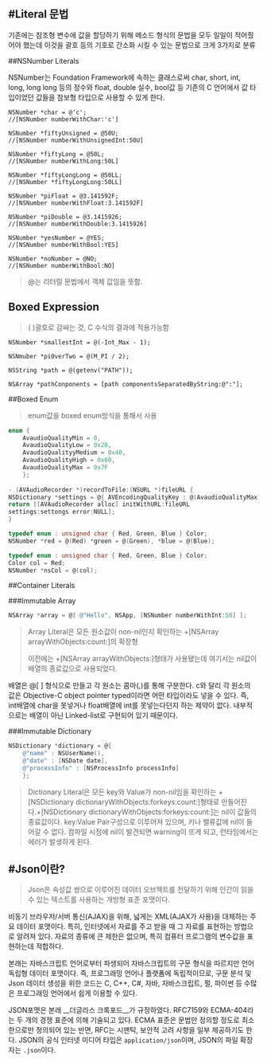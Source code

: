 #Literal 문법
-------------------------

기존에는 참조형 변수에 값을 할당하기 위해 메소드 형식의 문법을 모두 일일이 적어줬어야 했는데 이것을 괄호 등의 기호로 간소화 시킬 수 있는 문법으로 크게 3가지로 분류

##NSNumber Literals

NSNumber는 Foundation Framework에 속하는 클래스로써 char, short, int, long, long long 등의 정수와 float, double 실수, bool값 등 기존의 C 언어에서 값 타입이었던 값들을 참보형 타입으로 사용할 수 있게 한다.

```objc
NSNumber *char = @'c'; 
//[NSNumber numberWithChar:'c']

NSNumber *fiftyUnsigned = @50U;
//[NSNumber numberWithUnsignedInt:50U]

NSNumber *fiftyLong = @50L;
//[NSNumber numberWithLong:50L]

NSNumber *fiftyLongLong = @50LL;
//[NSNumber *fiftyLongLong:50LL]

NSNumber *piFloat = @3.141592F;
//[NSNumber numberWithFloat:3.141592F]

NSNumber *piDouble = @3.1415926;
//[NSNumber numberWithDouble:3.1415926]

NSNumber *yesNumber = @YES;
//[NSNumber numberWithBool:YES]

NSNumber *noNumber = @NO;
//[NSNumber numberWithBool:NO]

```
>@는 리터럴 문법에서 객체 값임을 뜻함.   

             
## Boxed Expression

> ( )괄호로 감싸는 것, C 수식의 결과에 적용가능함

```objc
NSNumber *smallestInt = @(-Int_Max - 1);

NSNmuber *pi0verTwo = @(M_PI / 2);

NSString *path = @(getenv("PATH"));

NSArray *pathConponents = [path componentsSeparatedByString:@":"];

```

##Boxed Enum
>enum값을 boxed enum방식을 통해서 사용

```objective-c
enum {
	AvaudioQualityMin = 0,
	AvaudioQualityLow = 0x20,
	AvaudioQualityyMedium = 0x40,
	AvaudioQualityHigh = 0x60,
	AvaudioQualityMax = 0x7F
	};
	
- (AVAudioRecorder *)recordToFile:(NSURL *)fileURL {   
NSDictionary *settings = @{ AVEncodingQualityKey : @(AvaudioQualityMax)};
return [[AVAudioRecorder alloc] initWithURL:fileURL
settings:settongs error:NULL];
}
```
```objective-c
typedef enum : unsigned char { Red, Green, Blue } Color;
NSNumber *red = @(Red) *green = @(Green), *blue = @(Blue);

typedef enum : unsigned char { Red, Green, Blue } Color;
Color col = Red;
NSNumber *nsCol = @(col);
```

##Container Literals

###Immutable Array
```objective-c
NSArray *array = @[ @"Hello", NSApp, [NSNumber numberWithInt:50] ];
```
>Array Literal은 모든 원소값이 non-nil인지 확인하는 +[NSArray arrayWithObjects:count:]의 확장형
>
>이전에는 +[NSArray arrayWithObjects:]형태가 사용됐는데 여기서는 nil값이 배열의 종료값으로 사용되었다.

배열은 @[ ] 형식으로 만들고 각 원소는 콤마(,)를 통해 구분한다. c와 달리 각 원소의 값은 Objective-C object pointer typed이라면 어떤 타입이라도 넣을 수 있다.
즉, int배열에 char을 못넣거나 float배열에 int를 못넣는다던지 하는 제약이 없다. 내부적으로는 배열이 아닌 Linked-list로 구현되어 있기 때문이다.


###Immutable Dictionary
```Objective-c
NSDictionary *dictionary = @{
	@"name" : NSUserName(),
	@"date" : [NSDate date],
	@"processInfo" : [NSProcessInfo processInfo]
	};
```
>Dictionary Literal은 모든 key와 Value가 non-nil임을 확인하는 +[NSDictionary dictionaryWithObjects:forkeys:count:]형태로 만들어진다.+[NSDictionary dictionaryWithObjects:forkeys:count:]는 nil이 값들의 종료값이다.
key:Value Pair구성으로 이루어져 있으며, 키나 밸류값에 nil이 들어갈 수 없다. 컴파일 시점에 nil이 발견되면 warning이 뜨게 되고, 런타임에서는 에러가 발생하게 된다.



#Json이란?
-----------------------
>Json은 속성값 쌍으로 이루어진 데이터 오브젝트를 전달하기 위해 인간이 읽을 수 있는 텍스트를 사용하는 개방형 표준 포맷이다.

비동기 브라우저/서버 통신(AJAX)을 위해, 넓게는 XML(AJAX가 사용)을 대체하는 주요 데이터 포맷이다.
특히, 인터넷에서 자료를 주고 받을 때 그 자료를 표현하는 방법으로 알려져 있다. 자료의 종류에 큰 제한은 없으며, 특히 컴퓨터 프로그램의 변수값을 표현하는데 적합하다.

본래는 자바스크립트 언어로부터 파생되어 자바스크립트의 구문 형식을 따르지만 언어 독립형 데이터 포맷이다.
즉, 프로그래밍 언어나 플랫폼에 독립적이므로, 구문 분석 및 Json 데이터 생성을 위한 코드는 C, C++, C#, 자바, 자바스크립트, 펄, 파이썬 등 수많은 프로그래밍 언어에서 쉽게 이용할 수 있다.

JSON포맷은 본래 __더글라스 크록포드__가 규정하였다.
RFC7159와 ECMA-404라는 두 개의 경쟁 표준에 의해 기술되고 있다. ECMA 표준은 문법만 정의할 정도로 최소한으로만 정의되어 있는 반면, RFC는 시맨틱, 보안적 고려 사항을 일부 제공하기도 한다. JSON의 공식 인터넷 미디어 타입은 ```application/json```이며, JSON의 파일 확장자는 ```.json```이다.







